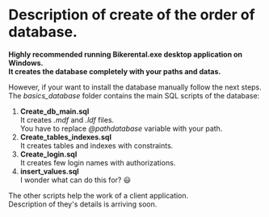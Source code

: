 # Description of create of the order of database.

**Highly recommended running Bikerental.exe desktop application on Windows.  
It creates the database completely with your paths and datas.**

However, if your want to install the database manually follow the next steps.  
The *basics_database* folder contains the main SQL scripts of the database:  
1. **Create_db_main.sql**  
It creates *.mdf* and *.ldf* files.  
You have to replace *@pathdatabase* variable with your path.  
3. **Create_tables_indexes.sql**  
It creates tables and indexes with constraints.
4. **Create_login.sql**  
It creates few login names with authorizations.
5. **insert_values.sql**  
I wonder what can do this for? 😃

The other scripts help the work of a client application.  
Description of they's details is arriving soon.
